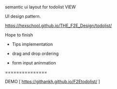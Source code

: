 semantic ui layout for todolist VIEW

UI design pattern.

https://hexschool.github.io/THE_F2E_Design/todolist/

Hope to finish

* Tips implementation

* drag and drop ordering

* form input aninmation

===============

DEMO [ https://githankh.github.io/F2Etodolist/ ]
